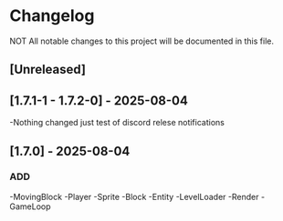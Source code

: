 # Changelog

NOT All notable changes to this project will be documented in this file.

## [Unreleased]

## [1.7.1-1 - 1.7.2-0] - 2025-08-04

-Nothing changed just test of discord relese notifications

## [1.7.0] - 2025-08-04

### ADD
-MovingBlock
-Player
-Sprite
-Block
-Entity
-LevelLoader
-Render
-GameLoop
